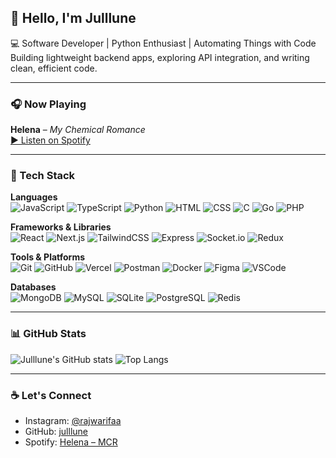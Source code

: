 ## 👋 Hello, I'm Julllune

💻 Software Developer | Python Enthusiast | Automating Things with Code  
Building lightweight backend apps, exploring API integration, and writing clean, efficient code.

---

### 🎧 Now Playing

**Helena** – *My Chemical Romance*  
[▶️ Listen on Spotify](https://open.spotify.com/track/5dTHtzHFPyi8TlTtzoz1J9?si=d7eba80208c9430b)

---

### 💼 Tech Stack

**Languages**  
![JavaScript](https://img.shields.io/badge/-JavaScript-black?style=flat-square&logo=javascript) 
![TypeScript](https://img.shields.io/badge/-TypeScript-black?style=flat-square&logo=typescript) 
![Python](https://img.shields.io/badge/-Python-black?style=flat-square&logo=python) 
![HTML](https://img.shields.io/badge/-HTML5-black?style=flat-square&logo=html5) 
![CSS](https://img.shields.io/badge/-CSS3-black?style=flat-square&logo=css3) 
![C](https://img.shields.io/badge/-C-black?style=flat-square&logo=c) 
![Go](https://img.shields.io/badge/-Go-black?style=flat-square&logo=go) 
![PHP](https://img.shields.io/badge/-PHP-black?style=flat-square&logo=php)

**Frameworks & Libraries**  
![React](https://img.shields.io/badge/-React-black?style=flat-square&logo=react) 
![Next.js](https://img.shields.io/badge/-Next.js-black?style=flat-square&logo=next.js) 
![TailwindCSS](https://img.shields.io/badge/-TailwindCSS-black?style=flat-square&logo=tailwindcss) 
![Express](https://img.shields.io/badge/-Express-black?style=flat-square&logo=express) 
![Socket.io](https://img.shields.io/badge/-Socket.io-black?style=flat-square&logo=socket.io) 
![Redux](https://img.shields.io/badge/-Redux-black?style=flat-square&logo=redux)

**Tools & Platforms**  
![Git](https://img.shields.io/badge/-Git-black?style=flat-square&logo=git) 
![GitHub](https://img.shields.io/badge/-GitHub-black?style=flat-square&logo=github) 
![Vercel](https://img.shields.io/badge/-Vercel-black?style=flat-square&logo=vercel) 
![Postman](https://img.shields.io/badge/-Postman-black?style=flat-square&logo=postman) 
![Docker](https://img.shields.io/badge/-Docker-black?style=flat-square&logo=docker) 
![Figma](https://img.shields.io/badge/-Figma-black?style=flat-square&logo=figma) 
![VSCode](https://img.shields.io/badge/-VSCode-black?style=flat-square&logo=visualstudiocode)

**Databases**  
![MongoDB](https://img.shields.io/badge/-MongoDB-black?style=flat-square&logo=mongodb) 
![MySQL](https://img.shields.io/badge/-MySQL-black?style=flat-square&logo=mysql) 
![SQLite](https://img.shields.io/badge/-SQLite-black?style=flat-square&logo=sqlite) 
![PostgreSQL](https://img.shields.io/badge/-PostgreSQL-black?style=flat-square&logo=postgresql) 
![Redis](https://img.shields.io/badge/-Redis-black?style=flat-square&logo=redis)

---

### 📊 GitHub Stats

![Julllune's GitHub stats](https://github-readme-stats.vercel.app/api?username=julllune&show_icons=true&theme=algolia)
![Top Langs](https://github-readme-stats.vercel.app/api/top-langs/?username=julllune&layout=compact&theme=algolia)

---

### ☕ Let's Connect

- Instagram: [@rajwarifaa](https://instagram.com/rajwarifaa)
- GitHub: [julllune](https://github.com/julllune)
- Spotify: [Helena – MCR](https://open.spotify.com/track/6vJzfCJxAnfZKYfAJqjz0k)
